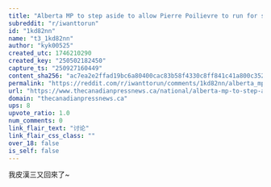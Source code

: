 ```yaml
---
title: "Alberta MP to step aside to allow Pierre Poilievre to run for seat in Parliament"
subreddit: "r/iwanttorun"
id: "1kd82nn"
name: "t3_1kd82nn"
author: "kyk00525"
created_utc: 1746210290
created_key: "250502182450"
capture_ts: "250927160449"
content_sha256: "ac7ea2e2ffad19bc6a80400cac83b58f4330c8ff841c41a800c3527cc71401fe"
permalink: "https://reddit.com/r/iwanttorun/comments/1kd82nn/alberta_mp_to_step_aside_to_allow_pierre/"
url: "https://www.thecanadianpressnews.ca/national/alberta-mp-to-step-aside-to-allow-pierre-poilievre-to-run-for-seat-in-parliament/article_ec977a98-f3e3-5847-8835-3ddf088b680b.html"
domain: "thecanadianpressnews.ca"
ups: 8
upvote_ratio: 1.0
num_comments: 0
link_flair_text: "讨论"
link_flair_css_class: ""
over_18: false
is_self: false
---
```


我皮漢三又回來了~
